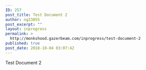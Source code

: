 ```yaml
---
ID: 257
post_title: Test Document 2
author: ng23055
post_excerpt: ""
layout: inprogress
permalink: >
  http://monkshood.gazerbeam.com/inprogress/test-document-2
published: true
post_date: 2018-10-04 03:07:42
---
```

Test Document 2